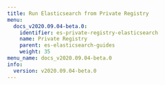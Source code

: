 ```yaml
---
title: Run Elasticsearch from Private Registry
menu:
  docs_v2020.09.04-beta.0:
    identifier: es-private-registry-elasticsearch
    name: Private Registry
    parent: es-elasticsearch-guides
    weight: 35
menu_name: docs_v2020.09.04-beta.0
info:
  version: v2020.09.04-beta.0
---
```


